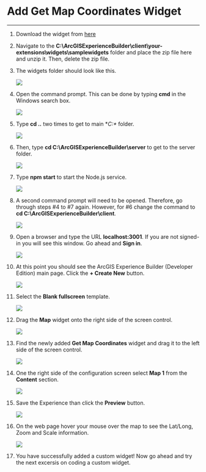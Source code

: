 # Add Get Map Coordinates Widget
___

1)	Download the widget from [here][download]

2)	Navigate to the **C:\ArcGISExperienceBuilder\client\your-extensions\widgets\samplewidgets** folder and place the zip file here and unzip it.  Then, delete the zip file.

3)	The widgets folder should look like this.

    ![](img/ex1/widg1_pc1.png)

4)	Open the command prompt.  This can be done by typing **cmd** in the Windows search box.

    ![](img/ex1/widg1_pc2.png)

5)	Type **cd ..** two times to get to main **C:\** folder.

    ![](img/ex1/widg1_pc3.png)
 
6)  Then, type **cd C:\ArcGISExperienceBuilder\server** to get to the server folder.

    ![](img/ex1/widg1_pc4.png)
    
7)  Type **npm start** to start the Node.js service.

    ![](img/ex1/widg1_pc5.png)
    
8)  A second command prompt will need to be opened.  Therefore, go through steps #4 to #7 again.  However, for #6 change the command to **cd C:\ArcGISExperienceBuilder\client**.

    ![](img/ex1/widg1_pc10.png)
    
8)  Open a browser and type the URL **localhost:3001**.  If you are not signed-in you will see this window.  Go ahead and **Sign in**.

    ![](img/ex1/widg1_pc6.png)
    
9)  At this point you should see the ArcGIS Experience Builder (Developer Edition) main page.  Click the **+ Create New** button.

    ![](img/ex1/widg1_pc7.png)
    
10) Select the **Blank fullscreen** template.

    ![](img/ex1/widg1_pc8.png)
    
11) Drag the **Map** widget onto the right side of the screen control.

    ![](img/ex1/widg1_pc9.png)
    
12) Find the newly added **Get Map Coordinates** widget and drag it to the left side of the screen control.

    ![](img/ex1/widg1_pc11.png)
    
13) One the right side of the configuration screen select **Map 1** from the **Content** section.

    ![](img/ex1/widg1_pc13.png)
    
14) Save the Experience than click the **Preview** button.

    ![](img/ex1/widg1_pc12.png)
    
15) On the web page hover your mouse over the map to see the Lat/Long, Zoom and Scale information.

    ![](img/ex1/widg1_pc14.png)
    
16) You have successfully added a custom widget!  Now go ahead and try the next excersis on coding a custom widget.

    
[download]: https://github.com/paulhedlund/experiencebuilderGISLIS/blob/main/Exercises/docs/get-map-coordinates.zip?raw=true
